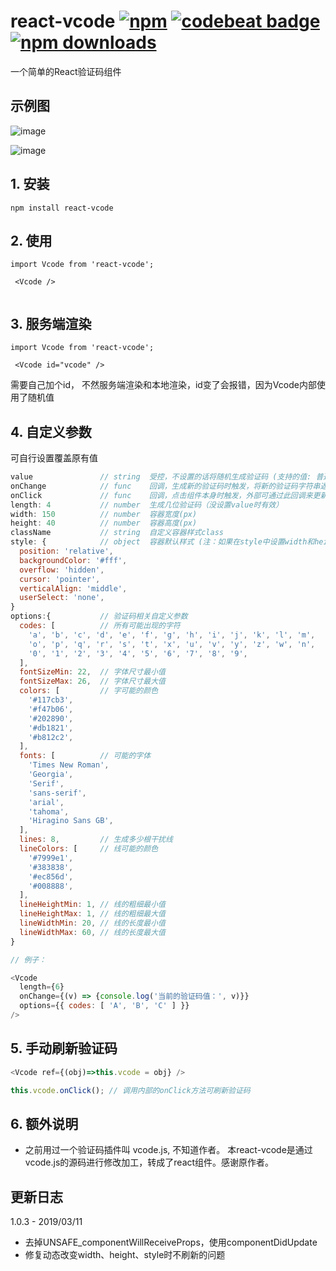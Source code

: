 # react-vcode [![npm](https://img.shields.io/npm/v/react-vcode.svg)](https://www.npmjs.com/package/react-vcode) [![codebeat badge](https://codebeat.co/badges/6b270f5e-c8d9-4f47-9f84-2833fcf897aa)](https://codebeat.co/projects/github-com-javaluo-react-vcode-master) [![npm downloads](https://img.shields.io/npm/dt/react-vcode.svg)](https://www.npmjs.com/package/react-vcode)
一个简单的React验证码组件

## 示例图

![image](example/assets/test1.png)

![image](example/assets/test2.png)


## 1. 安装

````
npm install react-vcode
````

## 2. 使用

````
import Vcode from 'react-vcode';

 <Vcode />
 
````
## 3. 服务端渲染
```
import Vcode from 'react-vcode';

 <Vcode id="vcode" />
```
 需要自己加个id， 不然服务端渲染和本地渲染，id变了会报错，因为Vcode内部使用了随机值
 
## 4. 自定义参数

可自行设置覆盖原有值

````javascript
value               // string  受控，不设置的话将随机生成验证码 (支持的值: 普通字符串/网络图片路径/import的本地图片/base64)
onChange            // func    回调，生成新的验证码时触发，将新的验证码字符串返回上级 (如果value字段被传入了图片，将返回null)
onClick             // func    回调，点击组件本身时触发，外部可通过此回调来更新需要传入的验证码 (如果没设置value，点击就会自动重新生成二维码)
length: 4           // number  生成几位验证码（没设置value时有效）
width: 150          // number  容器宽度(px)
height: 40          // number  容器高度(px)
className           // string  自定义容器样式class
style: {            // object  容器默认样式 (注：如果在style中设置width和height,将覆盖上面通过属性设置的width和height)
  position: 'relative',
  backgroundColor: '#fff',
  overflow: 'hidden',
  cursor: 'pointer',
  verticalAlign: 'middle',
  userSelect: 'none',
}
options:{           // 验证码相关自定义参数
  codes: [          // 所有可能出现的字符
    'a', 'b', 'c', 'd', 'e', 'f', 'g', 'h', 'i', 'j', 'k', 'l', 'm',
    'o', 'p', 'q', 'r', 's', 't', 'x', 'u', 'v', 'y', 'z', 'w', 'n',
    '0', '1', '2', '3', '4', '5', '6', '7', '8', '9',
  ],
  fontSizeMin: 22,  // 字体尺寸最小值
  fontSizeMax: 26,  // 字体尺寸最大值
  colors: [         // 字可能的颜色
    '#117cb3',
    '#f47b06',
    '#202890',
    '#db1821',
    '#b812c2',
  ],
  fonts: [          // 可能的字体
    'Times New Roman',
    'Georgia',
    'Serif',
    'sans-serif',
    'arial',
    'tahoma',
    'Hiragino Sans GB',
  ],
  lines: 8,         // 生成多少根干扰线
  lineColors: [     // 线可能的颜色
    '#7999e1',
    '#383838',
    '#ec856d',
    '#008888',
  ],
  lineHeightMin: 1, // 线的粗细最小值
  lineHeightMax: 1, // 线的粗细最大值
  lineWidthMin: 20, // 线的长度最小值
  lineWidthMax: 60, // 线的长度最大值
}

// 例子：

<Vcode
  length={6}
  onChange={(v) => {console.log('当前的验证码值：', v)}}
  options={{ codes: [ 'A', 'B', 'C' ] }}
/>
````

## 5. 手动刷新验证码
```javascript
<Vcode ref={(obj)=>this.vcode = obj} />

this.vcode.onClick(); // 调用内部的onClick方法可刷新验证码
```

## 6. 额外说明

- 之前用过一个验证码插件叫 vcode.js, 不知道作者。 本react-vcode是通过vcode.js的源码进行修改加工，转成了react组件。感谢原作者。

## 更新日志

1.0.3 - 2019/03/11<br/>
- 去掉UNSAFE_componentWillReceiveProps，使用componentDidUpdate
- 修复动态改变width、height、style时不刷新的问题
